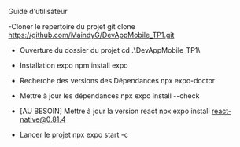  Guide d'utilisateur 

-Cloner le repertoire du projet
git clone https://github.com/MaindyG/DevAppMobile_TP1.git

- Ouverture du dossier du projet
cd .\DevAppMobile_TP1\

- Installation expo 
npm install expo 

- Recherche des versions des Dépendances
npx expo-doctor

- Mettre à jour les dépendances 
npx expo install --check 

- [AU BESOIN] Mettre à jour la version react
 npx expo install react-native@0.81.4

- Lancer le projet
npx expo start -c
